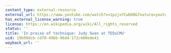 ```yaml
---
content_type: external-resource
external_url: https://www.youtube.com/watch?v=1pzjxYCwb08&feature=youtu.be
has_external_license_warning: true
license: https://en.wikipedia.org/wiki/All_rights_reserved
status: ''
title: 'In praise of technique: Judy Swan at TEDxCMU'
uid: 19b99dcb-cd70-496b-96d4-172c400ede41
wayback_url: ''
---
```

